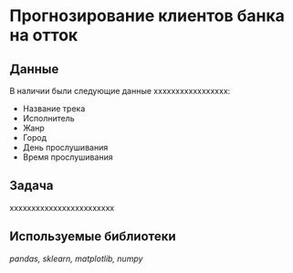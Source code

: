 # Прогнозирование клиентов банка на отток

## Данные

В наличии были следующие данные xxxxxxxxxxxxxxxxx:
- Название трека
- Исполнитель
- Жанр
- Город
- День прослушивания
- Время прослушивания

## Задача

xxxxxxxxxxxxxxxxxxxxxxxx
## Используемые библиотеки
*pandas, sklearn, matplotlib, numpy*
